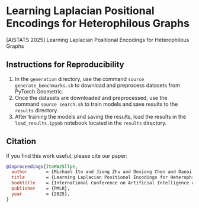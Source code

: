 # Learning Laplacian Positional Encodings for Heterophilous Graphs
[AISTATS 2025] Learning Laplacian Positional Encodings for Heterophilous Graphs

## Instructions for Reproducibility
1. In the `generation` directory, use the command `source generate_benchmarks.sh` to download and preprocess datasets from PyTorch Geometric.
2. Once the datasets are downloaded and preprocessed, use the command `source search.sh` to train models and save results to the `results` directory.
3. After training the models and saving the results, load the results in the `load_results.ipynb` notebook located in the `results` directory.

## Citation

If you find this work useful, please cite our paper:

```bibtex
@inproceedings{ItoKW25llpe,
  author       = {Michael Ito and Jiong Zhu and Dexiong Chen and Danai Koutra and Jenna Wiens},
  title        = {Learning Laplacian Positional Encodings for Heterophilous Graphs},
  booktitle    = {International Conference on Artificial Intelligence and Statistics},
  publisher    = {PMLR},
  year         = {2025},
}
